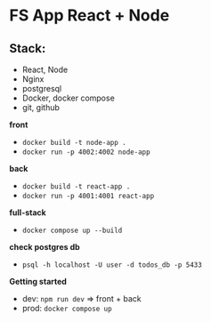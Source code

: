 # FS App React + Node

## Stack:

- React, Node
- Nginx
- postgresql
- Docker, docker compose
- git, github

**front**

- `docker build -t node-app .`
- `docker run -p 4002:4002 node-app`

**back**

- `docker build -t react-app .`
- `docker run -p 4001:4001 react-app`

**full-stack**

- `docker compose up --build`

**check postgres db**
- `psql -h localhost -U user -d todos_db -p 5433`

**Getting started**

- dev:
  `npm run dev` => front + back
- prod:
  `docker compose up`

